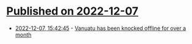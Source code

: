 # [Published on 2022-12-07](index.md)

* [2022-12-07, 15:42:45](https://news.ycombinator.com/item?id=33895622) - [Vanuatu has been knocked offline for over a month](https://www.npr.org/2022/12/06/1140752192/the-pacific-island-nation-of-vanuatu-has-been-knocked-offline-for-more-than-a-mo)
